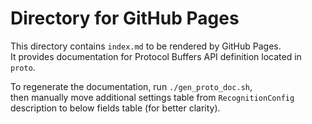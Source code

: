 # Directory for GitHub Pages

This directory contains `index.md` to be rendered by GitHub Pages.  
It provides documentation for Protocol Buffers API definition located in `proto`.

To regenerate the documentation, run `./gen_proto_doc.sh`,  
then manually move additional settings table from `RecognitionConfig` description to below fields table (for better clarity).
